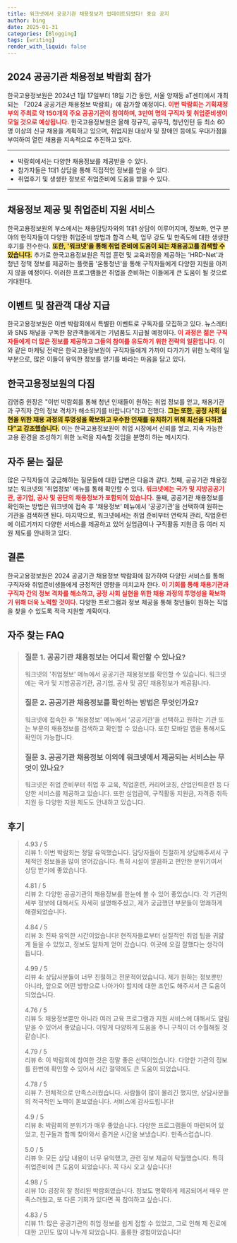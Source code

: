 ```yaml
---
title: 워크넷에서 공공기관 채용정보가 업데이트되었다! 중요 공지
author: bing
date: 2025-01-31
categories: [Blogging]
tags: [writing]
render_with_liquid: false
---
```



<h2 id='2024_공공기관_채용정보_박람회_참가'>2024 공공기관 채용정보 박람회 참가</h2>

<p>한국고용정보원은 2024년 1월 17일부터 18일 기간 동안, 서울 양재동 aT센터에서 개최되는 「2024 공공기관 채용정보 박람회」에 참가할 예정이다. <b><span style="color: #ee2323;">이번 박람회는 기획재정부의 주최로 약 150개의 주요 공공기관이 참여하며, 3만여 명의 구직자 및 취업준비생이 모일 것으로 예상됩니다.</span></b> 한국고용정보원은 올해 정규직, 공무직, 청년인턴 등 최소 60명 이상의 신규 채용을 계획하고 있으며, 취업지원 대상자 및 장애인 등에도 우대가점을 부여하여 열린 채용을 지속적으로 추진하고 있다.</p>

<hr />

<ul>
    <li>박람회에서는 다양한 채용정보를 제공받을 수 있다.</li>
    <li>참가자들은 1대1 상담을 통해 직접적인 정보를 얻을 수 있다.</li>
    <li>취업후기 및 생생한 정보로 취업준비에 도움을 받을 수 있다.</li>
</ul>

<hr />

<h2 id='채용정보_제공_및_취업준비_지원_서비스'>채용정보 제공 및 취업준비 지원 서비스</h2>

<p>한국고용정보원의 부스에서는 채용담당자와의 1대1 상담이 이루어지며, 정보화, 연구 분야의 현직자들이 다양한 취업준비 방법과 합격 스펙, 업무 강도 및 만족도에 대한 생생한 후기를 전수한다. <b><span style="background-color: #ffe066;">또한, '워크넷'을 통해 취업 준비에 도움이 되는 채용공고를 검색할 수 있습니다.</span></b> 추가로 한국고용정보원은 직업 훈련 및 교육과정을 제공하는 'HRD-Net'과 청년 정책 정보를 제공하는 플랫폼 '온통청년'을 통해 구직자들에게 다양한 지원을 아끼지 않을 예정이다. 이러한 프로그램들은 취업을 준비하는 이들에게 큰 도움이 될 것으로 기대된다.</p>

<h2 id='이벤트_및_참관객_대상_지급'>이벤트 및 참관객 대상 지급</h2>

<p>한국고용정보원은 이번 박람회에서 특별한 이벤트로 구독자를 모집하고 있다. 뉴스레터와 SNS 채널을 구독한 참관객들에게는 기념품도 지급될 예정이다. <b><span style="color: #ee2323;">이 과정은 젊은 구직자들에게 더 많은 정보를 제공하고 그들의 참여를 유도하기 위한 전략의 일환입니다.</span></b> 이와 같은 마케팅 전략은 한국고용정보원이 구직자들에게 가까이 다가가기 위한 노력의 일부분으로, 많은 이들이 유익한 정보를 얻기를 바라는 마음을 담고 있다.</p>

<h2 id='한국고용정보원의_다짐'>한국고용정보원의 다짐</h2>

<p>김영중 원장은 "이번 박람회를 통해 청년 인재들이 원하는 취업 정보를 얻고, 채용기관과 구직자 간의 정보 격차가 해소되기를 바랍니다"라고 전했다. <b><span style="background-color: #ffe066;">그는 또한, 공정 사회 실현을 위한 채용 과정의 투명성을 확보하고 우수한 인재를 유치하기 위해 최선을 다하겠다”고 강조했습니다.</span></b> 이는 한국고용정보원이 취업 시장에서 신뢰를 쌓고, 지속 가능한 고용 환경을 조성하기 위한 노력을 지속할 것임을 분명히 하는 메시지다.</p>

<h2 id='자주_묻는_질문'>자주 묻는 질문</h2>

<p>많은 구직자들이 궁금해하는 질문들에 대한 답변은 다음과 같다. 첫째, 공공기관 채용정보는 워크넷의 '취업정보' 메뉴를 통해 확인할 수 있다. <b><span style="color: #ee2323;">워크넷에는 국가 및 지방공공기관, 공기업, 공사 및 공단의 채용정보가 포함되어 있습니다.</span></b> 둘째, 공공기관 채용정보를 확인하는 방법은 워크넷에 접속 후 '채용정보' 메뉴에서 '공공기관'을 선택하여 원하는 기관을 검색하면 된다. 마지막으로, 워크넷에서는 취업 준비부터 연락처 관리, 직업훈련에 이르기까지 다양한 서비스를 제공하고 있어 실업급여나 구직활동 지원금 등 여러 지원 제도를 안내하고 있다.</p>

<h2 id='결론'>결론</h2>

<p>한국고용정보원은 2024 공공기관 채용정보 박람회에 참가하여 다양한 서비스를 통해 구직자와 취업준비생들에게 긍정적인 영향을 미치고자 한다. <b><span style="color: #ee2323;">이 기회를 통해 채용기관과 구직자 간의 정보 격차를 해소하고, 공정 사회 실현을 위한 채용 과정의 투명성을 확보하기 위해 더욱 노력할 것이다.</span></b> 다양한 프로그램과 정보 제공을 통해 청년들이 원하는 직업을 찾을 수 있도록 적극 지원할 계획이다.</p>


<h2 id='자주_찾는_FAQ'>자주 찾는 FAQ</h2>
<div itemscope="" itemtype="https://schema.org/FAQPage"> 
<blockquote> 
<div itemscope="" itemprop="mainEntity" itemtype="https://schema.org/Question"> 
<h3 itemprop="name">질문 1. 공공기관 채용정보는 어디서 확인할 수 있나요?</h3> 
<div itemscope="" itemprop="acceptedAnswer" itemtype="https://schema.org/Answer"> 
<span itemprop="text"> 
<p>워크넷의 '취업정보' 메뉴에서 공공기관 채용정보를 확인할 수 있습니다. 워크넷에는 국가 및 지방공공기관, 공기업, 공사 및 공단 채용정보가 제공됩니다.</p> 
</span> 
</div> 
</div> 

<div itemscope="" itemprop="mainEntity" itemtype="https://schema.org/Question"> 
<h3 itemprop="name">질문 2. 공공기관 채용정보를 확인하는 방법은 무엇인가요?</h3> 
<div itemscope="" itemprop="acceptedAnswer" itemtype="https://schema.org/Answer"> 
<span itemprop="text"> 
<p>워크넷에 접속한 후 '채용정보' 메뉴에서 '공공기관'을 선택하고 원하는 기관 또는 부문의 채용정보를 검색하고 확인할 수 있습니다. 또한 모바일 앱을 통해서도 확인이 가능합니다.</p> 
</span> 
</div> 
</div> 

<div itemscope="" itemprop="mainEntity" itemtype="https://schema.org/Question"> 
<h3 itemprop="name">질문 3. 공공기관 채용정보 이외에 워크넷에서 제공되는 서비스는 무엇이 있나요?</h3> 
<div itemscope="" itemprop="acceptedAnswer" itemtype="https://schema.org/Answer"> 
<span itemprop="text"> 
<p>워크넷은 취업 준비부터 취업 후 교육, 직업훈련, 커리어코칭, 산업인력훈련 등 다양한 서비스를 제공하고 있습니다. 또한 실업급여, 구직활동 지원금, 자격증 취득 지원 등 다양한 지원 제도도 안내하고 있습니다.</p> 
</span> 
</div> 
</div> 
</blockquote> 
</div>
<h2 id='후기'>후기</h2>
<div itemscope itemtype="https://schema.org/Product">
  <blockquote>
  <div itemprop="review" itemscope itemtype="https://schema.org/Review">
      <div itemprop="reviewRating" itemscope itemtype="https://schema.org/Rating"> <span itemprop="ratingValue">4.93</span> / <span itemprop="bestRating">5</span> </div>
      <span itemprop="reviewBody">리뷰 1: 이번 박람회는 정말 유익했습니다. 담당자들이 친절하게 상담해주셔서 구체적인 정보들을 많이 얻어갔습니다. 특히 시설이 깔끔하고 편안한 분위기여서 상담 받기에 좋았습니다.</span>
  </div>
  <br>
  <div itemprop="review" itemscope itemtype="https://schema.org/Review">
      <div itemprop="reviewRating" itemscope itemtype="https://schema.org/Rating"> <span itemprop="ratingValue">4.81</span> / <span itemprop="bestRating">5</span> </div>
      <span itemprop="reviewBody">리뷰 2: 다양한 공공기관의 채용정보를 한눈에 볼 수 있어 좋았습니다. 각 기관의 세부 정보에 대해서도 자세히 설명해주셨고, 제가 궁금했던 부분들이 명쾌하게 해결되었습니다.</span>
  </div>
  <br>
  <div itemprop="review" itemscope itemtype="https://schema.org/Review">
      <div itemprop="reviewRating" itemscope itemtype="https://schema.org/Rating"> <span itemprop="ratingValue">4.84</span> / <span itemprop="bestRating">5</span> </div>
      <span itemprop="reviewBody">리뷰 3: 진짜 유익한 시간이었습니다! 현직자들로부터 실질적인 취업 팁을 귀얇게 들을 수 있었고, 정보도 알차게 얻어 갔습니다. 이곳에 오길 잘했다는 생각이 듭니다.</span>
  </div>
  <br>
  <div itemprop="review" itemscope itemtype="https://schema.org/Review">
      <div itemprop="reviewRating" itemscope itemtype="https://schema.org/Rating"> <span itemprop="ratingValue">4.99</span> / <span itemprop="bestRating">5</span> </div>
      <span itemprop="reviewBody">리뷰 4: 상담사분들이 너무 친절하고 전문적이었습니다. 제가 원하는 정보뿐만 아니라, 앞으로 어떤 방향으로 나아가야 할지에 대한 조언도 해주셔서 큰 도움이 되었습니다.</span>
  </div>
  <br>
  <div itemprop="review" itemscope itemtype="https://schema.org/Review">
      <div itemprop="reviewRating" itemscope itemtype="https://schema.org/Rating"> <span itemprop="ratingValue">4.76</span> / <span itemprop="bestRating">5</span> </div>
      <span itemprop="reviewBody">리뷰 5: 채용정보뿐만 아니라 여러 교육 프로그램과 지원 서비스에 대해서도 알림 받을 수 있어서 좋았습니다. 이렇게 다양하게 도움을 주니 구직이 더 수월해질 것 같습니다.</span>
  </div>
  <br>
  <div itemprop="review" itemscope itemtype="https://schema.org/Review">
      <div itemprop="reviewRating" itemscope itemtype="https://schema.org/Rating"> <span itemprop="ratingValue">4.79</span> / <span itemprop="bestRating">5</span> </div>
      <span itemprop="reviewBody">리뷰 6: 이 박람회에 참여한 것은 정말 좋은 선택이었습니다. 다양한 기관의 정보를 한번에 확인할 수 있어서 시간 절약에도 큰 도움이 되었습니다.</span>
  </div>
  <br>
  <div itemprop="review" itemscope itemtype="https://schema.org/Review">
      <div itemprop="reviewRating" itemscope itemtype="https://schema.org/Rating"> <span itemprop="ratingValue">4.78</span> / <span itemprop="bestRating">5</span> </div>
      <span itemprop="reviewBody">리뷰 7: 전체적으로 만족스러웠습니다. 사람들이 많이 몰리긴 했지만, 상담사분들의 적극적인 노력이 돋보였습니다. 서비스에 감사드립니다!</span>
  </div>
  <br>
  <div itemprop="review" itemscope itemtype="https://schema.org/Review">
      <div itemprop="reviewRating" itemscope itemtype="https://schema.org/Rating"> <span itemprop="ratingValue">4.9</span> / <span itemprop="bestRating">5</span> </div>
      <span itemprop="reviewBody">리뷰 8: 박람회의 분위기가 매우 좋았습니다. 다양한 프로그램들이 마련되어 있었고, 친구들과 함께 찾아와서 즐거운 시간을 보냈습니다. 만족스럽습니다.</span>
  </div>
  <br>
  <div itemprop="review" itemscope itemtype="https://schema.org/Review">
      <div itemprop="reviewRating" itemscope itemtype="https://schema.org/Rating"> <span itemprop="ratingValue">5.0</span> / <span itemprop="bestRating">5</span> </div>
      <span itemprop="reviewBody">리뷰 9: 모든 상담 내용이 너무 유익했고, 관련 정보 제공이 탁월했습니다. 특히 취업준비에 큰 도움이 되었습니다. 꼭 다시 오고 싶습니다!</span>
  </div>
  <br>
  <div itemprop="review" itemscope itemtype="https://schema.org/Review">
      <div itemprop="reviewRating" itemscope itemtype="https://schema.org/Rating"> <span itemprop="ratingValue">4.98</span> / <span itemprop="bestRating">5</span> </div>
      <span itemprop="reviewBody">리뷰 10: 굉장히 잘 정리된 박람회였습니다. 정보도 명확하게 제공되어서 매우 만족스러웠고, 또 다른 기회가 있다면 꼭 참여하고 싶습니다.</span>
  </div>
  <br>
  <div itemprop="review" itemscope itemtype="https://schema.org/Review">
      <div itemprop="reviewRating" itemscope itemtype="https://schema.org/Rating"> <span itemprop="ratingValue">4.83</span> / <span itemprop="bestRating">5</span> </div>
      <span itemprop="reviewBody">리뷰 11: 많은 공공기관의 취업 정보를 쉽게 접할 수 있었고, 그로 인해 제 진로에 대한 고민도 많이 나누게 되었습니다. 훌륭한 경험이었습니다!</span>
  </div>
  </blockquote>
</div>
